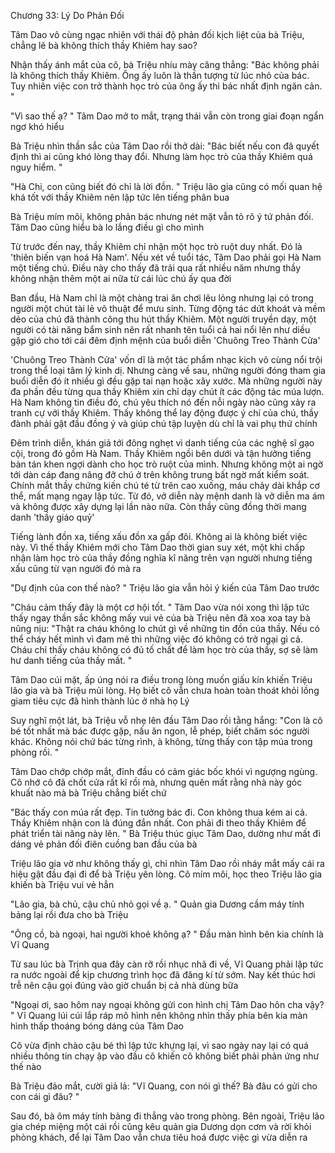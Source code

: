 




Chương 33: Lý Do Phản Đối

Tâm Dao vô cùng ngạc nhiên với thái độ phản đối kịch liệt của bà Triệu, chẳng lẽ bà không thích thầy Khiêm hay sao?

Nhận thấy ánh mắt của cô, bà Triệu nhíu mày căng thẳng: "Bác không phải là không thích thầy Khiêm. Ông ấy luôn là thần tượng từ lúc nhỏ của bác. Tuy nhiên việc con trở thành học trò của ông ấy thì bác nhất định ngăn cản. "

"Vì sao thế ạ? " Tâm Dao mở to mắt, trạng thái vẫn còn trong giai đoạn ngẩn ngơ khó hiểu

Bà Triệu nhìn thần sắc của Tâm Dao rồi thở dài: "Bác biết nếu con đã quyết định thì ai cũng khó lòng thay đổi. Nhưng làm học trò của thầy Khiêm quá nguy hiểm. "

"Hà Chi, con cũng biết đó chỉ là lời đồn. " Triệu lão gia cũng có mối quan hệ khá tốt với thầy Khiêm nên lập tức lên tiếng phân bua

Bà Triệu mím môi, không phản bác nhưng nét mặt vẫn tỏ rõ ý tứ phản đối. Tâm Dao cũng hiểu bà lo lắng điều gì cho mình

Từ trước đến nay, thầy Khiêm chỉ nhận một học trò ruột duy nhất. Đó là 'thiên biến vạn hoá Hà Nam'. Nếu xét về tuổi tác, Tâm Dao phải gọi Hà Nam một tiếng chú. Điều này cho thấy đã trải qua rất nhiều năm nhưng thầy không nhận thêm một ai nữa từ cái lúc chú ấy qua đời

Ban đầu, Hà Nam chỉ là một chàng trai ăn chơi lêu lỏng nhưng lại có trong người một chút tài lẻ võ thuật để mưu sinh. Từng động tác dứt khoát và mềm dẻo của chú đã thành công thu hút thầy Khiêm. Một người truyền dạy, một người có tài năng bẩm sinh nên rất nhanh tên tuổi cả hai nổi lên như diều gặp gió cho tới cái đêm định mệnh của buổi diễn 'Chuông Treo Thành Cửa'

'Chuông Treo Thành Cửa' vốn dĩ là một tác phẩm nhạc kịch vô cùng nổi trội trong thể loại tâm lý kinh dị. Nhưng càng về sau, những người đóng tham gia buổi diễn đó ít nhiều gì đều gặp tai nạn hoặc xây xước. Mà những người này đa phần đều từng qua thầy Khiêm xin chỉ dạy chút ít các động tác múa lượn. Hà Nam không tin điều đó, chú yêu thích nó đến nỗi ngày nào cũng xảy ra tranh cự với thầy Khiêm. Thấy không thể lay động được ý chí của chú, thầy đành phải gật đầu đồng ý và giúp chú tập luyện dù chỉ là vai phụ thứ chính

Đêm trình diễn, khán giả tới đông nghẹt vì danh tiếng của các nghệ sĩ gạo cội, trong đó gồm Hà Nam. Thầy Khiêm ngồi bên dưới và tận hưởng tiếng bàn tán khen ngợi dành cho học trò ruột của mình. Nhưng không một ai ngờ tới dàn cáp đang nâng đỡ chú ở trên không trung bất ngờ mất kiểm soát. Chính mắt thầy chứng kiến chú té từ trên cao xuống, máu chảy dài khắp cơ thể, mất mạng ngay lập tức. Từ đó, vở diễn này mệnh danh là vở diễn ma ám và không được xây dựng lại lần nào nữa. Còn thầy cũng đồng thời mang danh 'thầy giáo quỷ'

Tiếng lành đồn xa, tiếng xấu đồn xa gấp đôi. Không ai là không biết việc này. Vì thế thầy Khiêm mới cho Tâm Dao thời gian suy xét, một khi chấp nhận làm học trò của thầy đồng nghĩa kĩ năng trên vạn người nhưng tiếng xấu cũng từ vạn người đó mà ra

"Dự định của con thế nào? " Triệu lão gia vẫn hỏi ý kiến của Tâm Dao trước

"Cháu cảm thấy đây là một cơ hội tốt. " Tâm Dao vừa nói xong thì lập tức thấy ngay thần sắc không mấy vui vẻ của bà Triệu nên đã xoa xoa tay bà nũng nịu: "Thật ra cháu không lo chút gì về những tin đồn của thầy. Nếu có thể cháy hết mình vì đam mê thì những việc đó không có trở ngại gì cả. Cháu chỉ thấy cháu không có đủ tố chất để làm học trò của thầy, sợ sẽ làm hư danh tiếng của thầy mất. "


Tâm Dao cúi mặt, ấp úng nói ra điều trong lòng muốn giấu kín khiến Triệu lão gia và bà Triệu mủi lòng. Họ biết cô vẫn chưa hoàn toàn thoát khỏi lồng giam tiêu cực đã hình thành lúc ở nhà họ Lý

Suy nghĩ một lát, bà Triệu vỗ nhẹ lên đầu Tâm Dao rồi tằng hắng: "Con là cô bé tốt nhất mà bác được gặp, nấu ăn ngon, lễ phép, biết chăm sóc người khác. Không nói chứ bác từng rình, à không, từng thấy con tập múa trong phòng rồi. "

Tâm Dao chớp chớp mắt, đỉnh đầu có cảm giác bốc khói vì ngượng ngùng. Cô nhớ cô đã chốt cửa rất kĩ rồi mà, nhưng quên mất rằng nhà này góc khuất nào mà bà Triệu chẳng biết chứ

"Bác thấy con múa rất đẹp. Tin tưởng bác đi. Con không thua kém ai cả. Thầy Khiêm nhận con là đúng đắn nhất. Con phải đi theo thầy Khiêm để phát triển tài năng này lên. " Bà Triệu thúc giục Tâm Dao, dường như mất đi dáng vẻ phản đối điên cuồng ban đầu của bà

Triệu lão gia vờ như không thấy gì, chỉ nhìn Tâm Dao rồi nháy mắt mấy cái ra hiệu gật đầu đại đi để bà Triệu yên lòng. Cô mím môi, học theo Triệu lão gia khiến bà Triệu vui vẻ hẳn

"Lão gia, bà chủ, cậu chủ nhỏ gọi về ạ. " Quản gia Dương cầm máy tính bảng lại rồi đưa cho bà Triệu

"Ông cồ, bà ngoại, hai người khoẻ không ạ? " Đầu màn hình bên kia chính là Vĩ Quang

Từ sau lúc bà Trịnh qua đây càn rỡ rồi nhục nhã đi về, Vĩ Quang phải lập tức ra nước ngoài để kịp chương trình học đã đăng kí từ sớm. Nay kết thúc hơi trễ nên cậu gọi đúng vào giờ chuẩn bị cả nhà dùng bữa

"Ngoại ơi, sao hôm nay ngoại không gửi con hình chị Tâm Dao hôn cha vậy? " Vĩ Quang lúi cúi lắp ráp mô hình nên không nhìn thấy phía bên kia màn hình thấp thoáng bóng dáng của Tâm Dao

Cô vừa định chào cậu bé thì lập tức khựng lại, vì sao ngày nay lại có quá nhiều thông tin chạy ập vào đầu cô khiến cô không biết phải phản ứng như thế nào

Bà Triệu đảo mắt, cười giả lả: "Vĩ Quang, con nói gì thế? Bà đâu có gửi cho con cái gì đâu? "

Sau đó, bà ôm máy tính bảng đi thẳng vào trong phòng. Bên ngoài, Triệu lão gia chép miệng một cái rồi cũng kêu quản gia Dương dọn cơm và rời khỏi phòng khách, để lại Tâm Dao vẫn chưa tiêu hoá được việc gì vừa diễn ra




